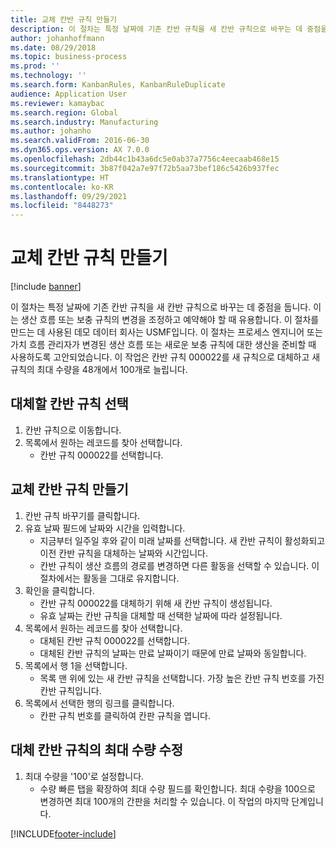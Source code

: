 ```yaml
---
title: 교체 칸반 규칙 만들기
description: 이 절차는 특정 날짜에 기존 칸반 규칙을 새 칸반 규칙으로 바꾸는 데 중점을 둡니다.
author: johanhoffmann
ms.date: 08/29/2018
ms.topic: business-process
ms.prod: ''
ms.technology: ''
ms.search.form: KanbanRules, KanbanRuleDuplicate
audience: Application User
ms.reviewer: kamaybac
ms.search.region: Global
ms.search.industry: Manufacturing
ms.author: johanho
ms.search.validFrom: 2016-06-30
ms.dyn365.ops.version: AX 7.0.0
ms.openlocfilehash: 2db44c1b43a6dc5e0ab37a7756c4eecaab468e15
ms.sourcegitcommit: 3b87f042a7e97f72b5aa73bef186c5426b937fec
ms.translationtype: HT
ms.contentlocale: ko-KR
ms.lasthandoff: 09/29/2021
ms.locfileid: "8448273"
---
```

# <a name="create-a-replacement-kanban-rule"></a>교체 칸반 규칙 만들기

[!include [banner](../../includes/banner.md)]

이 절차는 특정 날짜에 기존 칸반 규칙을 새 칸반 규칙으로 바꾸는 데 중점을 둡니다. 이는 생산 흐름 또는 보충 규칙의 변경을 조정하고 예약해야 할 때 유용합니다. 이 절차를 만드는 데 사용된 데모 데이터 회사는 USMF입니다. 이 절차는 프로세스 엔지니어 또는 가치 흐름 관리자가 변경된 생산 흐름 또는 새로운 보충 규칙에 대한 생산을 준비할 때 사용하도록 고안되었습니다. 이 작업은 칸반 규칙 000022를 새 규칙으로 대체하고 새 규칙의 최대 수량을 48개에서 100개로 늘립니다.


## <a name="select-a-kanban-rule-to-replace"></a>대체할 칸반 규칙 선택
1. 칸반 규칙으로 이동합니다.
2. 목록에서 원하는 레코드를 찾아 선택합니다.
    * 칸반 규칙 000022를 선택합니다.  

## <a name="create-a-replacement-kanban-rule"></a>교체 칸반 규칙 만들기
1. 칸반 규칙 바꾸기를 클릭합니다.
2. 유효 날짜 필드에 날짜와 시간을 입력합니다.
    * 지금부터 일주일 후와 같이 미래 날짜를 선택합니다. 새 칸반 규칙이 활성화되고 이전 칸반 규칙을 대체하는 날짜와 시간입니다.  
    * 칸반 규칙이 생산 흐름의 경로를 변경하면 다른 활동을 선택할 수 있습니다.  이 절차에서는 활동을 그대로 유지합니다.  
3. 확인을 클릭합니다.
    * 칸반 규칙 000022를 대체하기 위해 새 칸반 규칙이 생성됩니다.  
    * 유효 날짜는 칸반 규칙을 대체할 때 선택한 날짜에 따라 설정됩니다.  
4. 목록에서 원하는 레코드를 찾아 선택합니다.
    * 대체된 칸반 규칙 000022를 선택합니다.  
    * 대체된 칸반 규칙의 날짜는 만료 날짜이기 때문에 만료 날짜와 동일합니다.  
5. 목록에서 행 1을 선택합니다.
    * 목록 맨 위에 있는 새 칸반 규칙을 선택합니다. 가장 높은 칸반 규칙 번호를 가진 칸반 규칙입니다.  
6. 목록에서 선택한 행의 링크를 클릭합니다.
    * 칸판 규칙 번호를 클릭하여 칸판 규칙을 엽니다.  

## <a name="modify-maximum-quantity-for-the-replacement-kanban-rule"></a>대체 칸반 규칙의 최대 수량 수정
1. 최대 수량을 '100'로 설정합니다.
    * 수량 빠른 탭을 확장하여 최대 수량 필드를 확인합니다. 최대 수량을 100으로 변경하면 최대 100개의 간판을 처리할 수 있습니다.    이 작업의 마지막 단계입니다.  



[!INCLUDE[footer-include](../../../includes/footer-banner.md)]